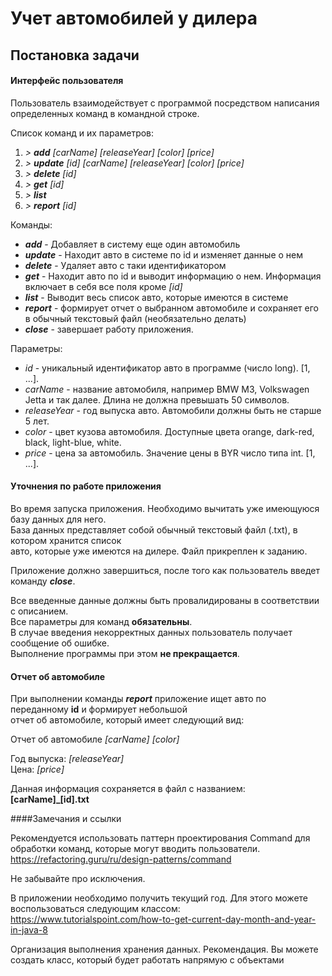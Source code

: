 # Учет автомобилей у дилера

## Постановка задачи

#### Интерфейс пользователя
Пользователь взаимодействует с программой посредством написания определенных команд в командной
строке. 

Список команд и их параметров:
1. *> **add** [carName] [releaseYear] [color] [price]* 
2. *> **update** [id] [carName] [releaseYear] [color] [price]* 
3. *> **delete** [id]* 
4. *> **get** [id]* 
5. *> **list*** 
6. *> **report** [id]*

Команды:
- ***add*** - Добавляет в систему еще один автомобиль
- ***update*** - Находит авто в системе по id и изменяет данные о нем
- ***delete*** - Удаляет авто с таки идентификатором
- ***get*** - Находит авто по id и выводит информацию о нем. Информация включает в себя все поля кроме *[id]*
- ***list*** - Выводит весь список авто, которые имеются в системе
- ***report*** - формирует отчет о выбранном автомобиле и сохраняет его в обычный текстовый файл (необязательно делать)
- ***close*** - завершает работу приложения.

Параметры:
- *id* - уникальный идентификатор авто в программе (число long). [1, ...].
- *carName* - название автомобиля, например BMW M3, Volkswagen Jetta  и так далее. Длина не должна превышать 50 символов.
- *releaseYear* - год выпуска авто. Автомобили должны быть не старше 5 лет.
- *color* - цвет кузова автомобиля. Доступные цвета orange, dark-red, black, light-blue, white.
- *price* - цена за автомобиль. Значение цены в BYR число типа int. [1, ...].

#### Уточнения по работе приложения
Во время запуска приложения. Необходимо вычитать уже имеющуюся базу данных для него.  
База данных представляет собой обычный текстовый файл (.txt), в котором хранится список   
авто, которые уже имеются на дилере. Файл прикреплен к заданию.

Приложение должно завершиться, после того как пользователь введет команду ***close***.

Все введенные данные должны быть провалидированы в соответствии с описанием.  
Все параметры для команд **обязательны**.  
В случае введения некорректных данных пользователь получает сообщение об ошибке.   
Выполнение программы при этом **не прекращается**.

#### Отчет об автомобиле
При выполнении команды ***report*** приложение ищет авто по переданному **id** и формирует небольшой  
отчет об автомобиле, который имеет следующий вид:

Отчет об автомобиле *[carName]* *[color]*

Год выпуска: *[releaseYear]*  
Цена: *[price]*

Данная информация сохраняется в файл с названием: **[carName]_[id].txt**


####Замечания и ссылки

Рекомендуется использовать паттерн проектирования Command для обработки команд, которые
могут вводить пользователи. https://refactoring.guru/ru/design-patterns/command

Не забывайте про исключения. 

В приложении необходимо получить текущий год. Для этого можете воспользоваться следующим классом:  
https://www.tutorialspoint.com/how-to-get-current-day-month-and-year-in-java-8

Организация выполнения хранения данных. Рекомендация.
Вы можете создать класс, который будет работать напрямую с объектами 
